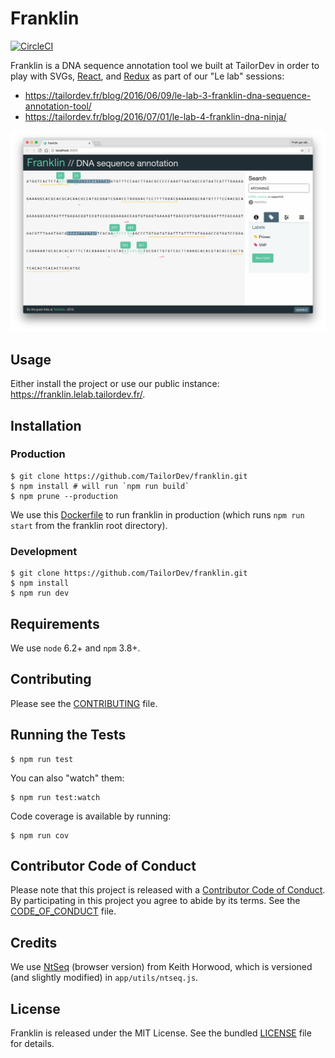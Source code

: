 Franklin
========

[![CircleCI](https://circleci.com/gh/TailorDev/franklin.svg?style=svg)](https://circleci.com/gh/TailorDev/franklin)

Franklin is a DNA sequence annotation tool we built at TailorDev in order to
play with SVGs, [React](https://facebook.github.io/react/), and
[Redux](http://redux.js.org/) as part of our "Le lab" sessions:

* https://tailordev.fr/blog/2016/06/09/le-lab-3-franklin-dna-sequence-annotation-tool/
* https://tailordev.fr/blog/2016/07/01/le-lab-4-franklin-dna-ninja/

![](doc/franklin-snapshot.jpg)


## Usage

Either install the project or use our public instance:
https://franklin.lelab.tailordev.fr/.

## Installation

### Production

    $ git clone https://github.com/TailorDev/franklin.git
    $ npm install # will run `npm run build`
    $ npm prune --production

We use this
[Dockerfile](https://github.com/TailorDev/dockerfiles/blob/master/node/Dockerfile)
to run franklin in production (which runs `npm run start` from the franklin root
directory).

### Development

    $ git clone https://github.com/TailorDev/franklin.git
    $ npm install
    $ npm run dev


## Requirements

We use `node` 6.2+ and `npm` 3.8+.


## Contributing

Please see the [CONTRIBUTING](CONTRIBUTING.md) file.

## Running the Tests

    $ npm run test

You can also "watch" them:

    $ npm run test:watch

Code coverage is available by running:

    $ npm run cov


## Contributor Code of Conduct

Please note that this project is released with a [Contributor Code of
Conduct](http://contributor-covenant.org/). By participating in this project you
agree to abide by its terms. See the [CODE_OF_CONDUCT](CODE_OF_CONDUCT.md) file.

## Credits

We use [NtSeq](https://github.com/keithwhor/NtSeq) (browser version) from Keith
Horwood, which is versioned (and slightly modified) in `app/utils/ntseq.js`.

## License

Franklin is released under the MIT License. See the bundled
[LICENSE](LICENSE.md) file for details.

